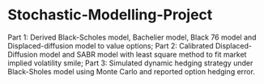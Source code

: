 # Stochastic-Modelling-Project
Part 1: Derived Black-Scholes model, Bachelier model, Black 76 model and Displaced-diffusion model to value options;
Part 2: Calibrated Displaced-Diffusion model and SABR model with least square method to fit market implied volatility smile;
Part 3: Simulated dynamic hedging strategy under Black-Sholes model using Monte Carlo and reported option hedging error.

